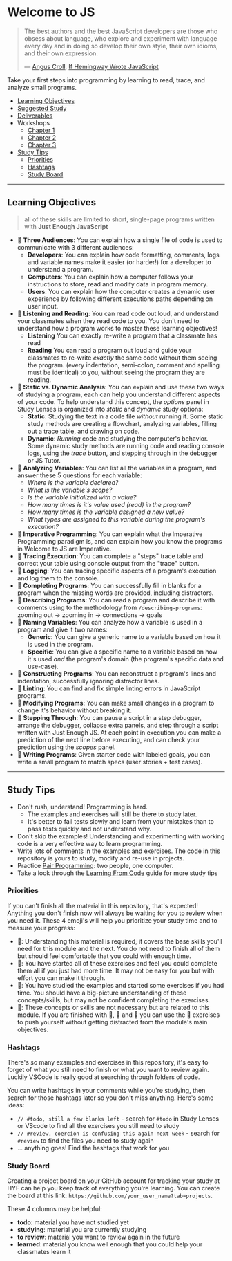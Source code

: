 # Welcome to JS

> The best authors and the best JavaScript developers are those who obsess about
> language, who explore and experiment with language every day and in doing so
> develop their own style, their own idioms, and their own expression.
>
> — [Angus Croll](https://anguscroll.com/),
> [If Hemingway Wrote JavaScript](https://anguscroll.com/hemingway/)

Take your first steps into programming by learning to read, trace, and analyze
small programs.

- [Learning Objectives](#learning-objectives)
- [Suggested Study](./suggested-study.md)
- [Deliverables](./deliverables.md)
- Workshops
  - [Chapter 1](./chapter-1.md)
  - [Chapter 2](./chapter-2.md)
  - [Chapter 3](./chapter-3.md)
- [Study Tips](#study-tips)
  - [Priorities](#priorities)
  - [Hashtags](#hashtags)
  - [Study Board](#study-board)

---

## Learning Objectives

> all of these skills are limited to short, single-page programs written with
> **Just Enough JavaScript**

- 🥚 **Three Audiences**: You can explain how a single file of code is used to
  communicate with 3 different audiences:
  - **Developers**: You can explain how code formatting, comments, logs and
    variable names make it easier (or harder!) for a developer to understand a
    program.
  - **Computers**: You can explain how a computer follows your instructions to
    store, read and modify data in program memory.
  - **Users**: You can explain how the computer creates a dynamic user
    experience by following different executions paths depending on user input.
- 🥚 **Listening and Reading**: You can read code out loud, and understand your
  classmates when they read code to you. You don't need to understand how a
  program works to master these learning objectives!
  - **Listening** You can exactly re-write a program that a classmate has read
  - **Reading** You can read a program out loud and guide your classmates to
    re-write _exactly_ the same code without them seeing the program. \(every
    indentation, semi-colon, comment and spelling must be identical\) to you,
    without seeing the program they are reading.
- 🥚 **Static vs. Dynamic Analysis**: You can explain and use these two ways of
  studying a program, each can help you understand different aspects of your
  code. To help understand this concept, the _options_ panel in Study Lenses is
  organized into _static_ and _dynamic_ study options:
  - **Static**: Studying the text in a code file _without_ running it. Some
    static study methods are creating a flowchart, analyzing variables, filling
    out a trace table, and drawing on code.
  - **Dynamic**: _Running_ code and studying the computer's behavior. Some
    dynamic study methods are running code and reading console logs, using the
    _trace_ button, and stepping through in the debugger or JS Tutor.
- 🥚 **Analyzing Variables**: You can list all the variables in a program, and
  answer these 5 questions for each variable:
  - _Where is the variable declared?_
  - _What is the variable's scope?_
  - _Is the variable initialized with a value?_
  - _How many times is it's value used \(read\) in the program?_
  - _How many times is the variable assigned a new value?_
  - _What types are assigned to this variable during the program's execution?_
- 🐣 **Imperative Programming**: You can explain what the Imperative Programming
  paradigm is, and can explain how you know the programs in Welcome to JS are
  Imperative.
- 🐣 **Tracing Execution**: You can complete a "steps" trace table and correct
  your table using console output from the "trace" button.
- 🐣 **Logging**: You can tracing specific aspects of a program's execution and
  log them to the console.
- 🐣 **Completing Programs**: You can successfully fill in blanks for a program
  when the missing words are provided, including distractors.
- 🐣 **Describing Programs**: You can read a program and describe it with
  comments using to the methodology from `/describing-programs`: zooming out
  -&gt; zooming in -&gt; connections -&gt; goals
- 🐣 **Naming Variables**: You can analyze how a variable is used in a program
  and give it two names:
  - **Generic**: You can give a generic name to a variable based on how it is
    used in the program.
  - **Specific**: You can give a specific name to a variable based on how it's
    used _and_ the program's domain (the program's specific data and use-case).
- 🐥 **Constructing Programs**: You can reconstruct a program's lines and
  indentation, successfully ignoring distractor lines.
- 🐥 **Linting**: You can find and fix simple linting errors in JavaScript
  programs.
- 🐥 **Modifying Programs**: You can make small changes in a program to change
  it's behavior without breaking it.
- 🐔 **Stepping Through**: You can pause a script in a step debugger, arrange
  the debugger, collapse extra panels, and step through a script written with
  Just Enough JS. At each point in execution you can make a prediction of the
  next line before executing, and can check your prediction using the _scopes_
  panel.
- 🐔 **Writing Programs**: Given starter code with labeled goals, you can write
  a small program to match specs \(user stories + test cases\).

---

## Study Tips

- Don't rush, understand! Programming is hard.
  - The examples and exercises will still be there to study later.
  - It's better to fail tests slowly and learn from your mistakes than to pass
    tests quickly and not understand why.
- Don't skip the examples! Understanding and experimenting with working code is
  a very effective way to learn programming.
- Write lots of comments in the examples and exercises. The code in this
  repository is yours to study, modify and re-use in projects.
- Practice
  [Pair Programming](https://home.hackyourfuture.be/students/study-tips/pair-programming):
  two people, one computer.
- Take a look through the
  [Learning From Code](https://home.hackyourfuture.be/students/study-tips/learning-from-code)
  guide for more study tips

### Priorities

If you can't finish all the material in this repository, that's expected!
Anything you don't finish now will always be waiting for you to review when you
need it. These 4 emoji's will help you prioritize your study time and to measure
your progress:

- 🥚: Understanding this material is required, it covers the base skills you'll
  need for this module and the next. You do not need to finish all of them but
  should feel comfortable that you could with enough time.
- 🐣: You have started all of these exercises and feel you could complete them
  all if you just had more time. It may not be easy for you but with effort you
  can make it through.
- 🐥: You have studied the examples and started some exercises if you had time.
  You should have a big-picture understanding of these concepts/skills, but may
  not be confident completing the exercises.
- 🐔: These concepts or skills are not necessary but are related to this module.
  If you are finished with 🥚, 🐣 and 🐥 you can use the 🐔 exercises to push
  yourself without getting distracted from the module's main objectives.

### Hashtags

There's so many examples and exercises in this repository, it's easy to forget
of what you still need to finish or what you want to review again. Luckily
VSCode is really good at searching through folders of code.

You can write hashtags in your comments while you're studying, then search for
those hashtags later so you don't miss anything. Here's some ideas:

- `// #todo, still a few blanks left` - search for `#todo` in Study Lenses or
  VScode to find all the exercises you still need to study
- `// #review, coercion is confusing this again next week` - search for
  `#review` to find the files you need to study again
- ... anything goes! Find the hashtags that work for you

### Study Board

Creating a project board on your GitHub account for tracking your study at HYF
can help you keep track of everything you're learning. You can create the board
at this link: `https://github.com/your_user_name?tab=projects`.

These 4 columns may be helpful:

- **todo**: material you have not studied yet
- **studying**: material you are currently studying
- **to review**: material you want to review again in the future
- **learned**: material you know well enough that you could help your classmates
  learn it
